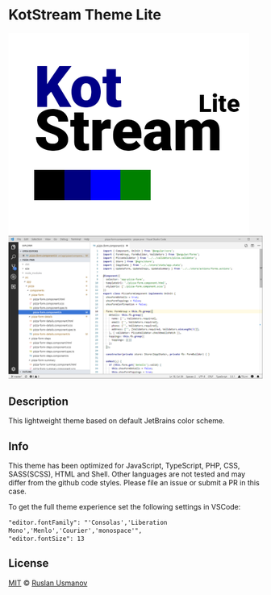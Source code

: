 # KotStream Theme Lite

![Icon](https://raw.githubusercontent.com/owlruslan/kot-stream-theme-lite-vscode/master/icon.png "Icon")
![Example](https://raw.githubusercontent.com/owlruslan/kot-stream-theme-lite-vscode/master/example.png "Example")

## Description
This lightweight theme based on default JetBrains color scheme.

## Info
This theme has been optimized for JavaScript, TypeScript, PHP, CSS, SASS(SCSS), HTML and Shell. Other languages are not tested and may differ from the github code styles. Please file an issue or submit a PR in this case.

To get the full theme experience set the following settings in VSCode:     
```
"editor.fontFamily": "'Consolas','Liberation Mono','Menlo','Courier','monospace'",
"editor.fontSize": 13
```

## License
[MIT](LICENSE) © [Ruslan Usmanov](https://github.com/owlruslan)
